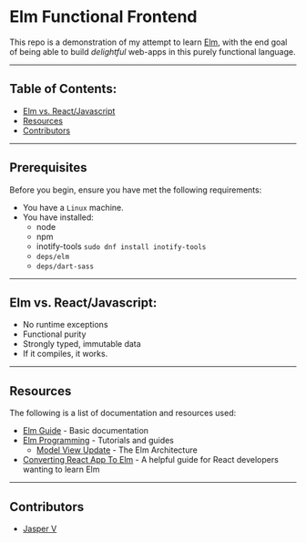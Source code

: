 # Elm Functional Frontend

This repo is a demonstration of my attempt to learn [Elm](https://elm-lang.org), with the end goal of being able to
build _delightful_ web-apps in this purely functional language.

---

## Table of Contents:

- [Elm vs. React/Javascript](#elm-vs-reactjavascript)
- [Resources](#resources)
- [Contributors](#contributors)

---

## Prerequisites

Before you begin, ensure you have met the following requirements:

* You have a `Linux` machine.
* You have installed:
  - node
  - npm
  - inotify-tools `sudo dnf install inotify-tools`
  - `deps/elm`
  - `deps/dart-sass`

---

## Elm vs. React/Javascript:

- No runtime exceptions
- Functional purity
- Strongly typed, immutable data
- If it compiles, it works.

---

## Resources

The following is a list of documentation and resources used:

- [Elm Guide](https://guide.elm-lang.org/) - Basic documentation
- [Elm Programming](https://elmprogramming.com/) - Tutorials and guides
    - [Model View Update](https://elmprogramming.com/model-view-update-part-1.html) - The Elm Architecture
- [Converting React App To Elm](https://blog.joelabshier.com/converting-react-app-to-elm-app/) - A helpful guide for
  React developers wanting to learn Elm

---

## Contributors

- [Jasper V](https://github.com/samboosa5k)
